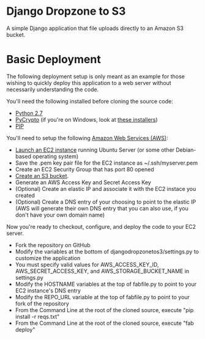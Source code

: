Django Dropzone to S3
=====================

A simple Django application that file uploads directly to an Amazon S3 bucket.

# Basic Deployment
The following deployment setup is only meant as an example for those wishing to quickly deploy this application to a web server without necessarily understanding the code.

You'll need the following installed before cloning the source code:
- [Python 2.7](https://www.python.org/downloads/)
- [PyCrypto](https://www.dlitz.net/software/pycrypto/) (if you're on Windows, look at [these installers](http://www.voidspace.org.uk/python/modules.shtml#pycrypto))
- [PIP](http://pip.readthedocs.org/en/latest/installing.html)

You'll need to setup the following [Amazon Web Services (AWS)](http://aws.amazon.com/):
- [Launch an EC2 instance](http://aws.amazon.com/ec2) running Ubuntu Server (or some other Debian-based operating system)
- Save the .pem key pair file for the EC2 instance as ~/.ssh/myserver.pem
- Create an EC2 Security Group that has port 80 opened
- [Create an S3 bucket](http://aws.amazon.com/s3/).
- Generate an AWS Access Key and Secret Access Key
- (Optional) Create an elastic IP and associate it with the EC2 instace you created
- (Optional) Create a DNS entry of your choosing to point to the elastic IP (AWS will generate their own DNS entry that you can also use, if you don't have your own domain name)

Now you're ready to checkout, configure, and deploy the code to your EC2 server.

- Fork the repository on GitHub
- Modify the variables at the bottom of djangodropzonetos3/settings.py to customize the application
- You must specify valid values for AWS_ACCESS_KEY_ID, AWS_SECRET_ACCESS_KEY, and AWS_STORAGE_BUCKET_NAME in settings.py
- Modify the HOSTNAME variables at the top of fabfile.py to point to your EC2 instance's DNS entry
- Modify the REPO_URL variable at the top of fabfile.py to point to your fork of the repository
- From the Command Line at the root of the cloned source, execute "pip install -r reqs.txt"
- From the Command Line at the root of the cloned source, execute "fab deploy"
